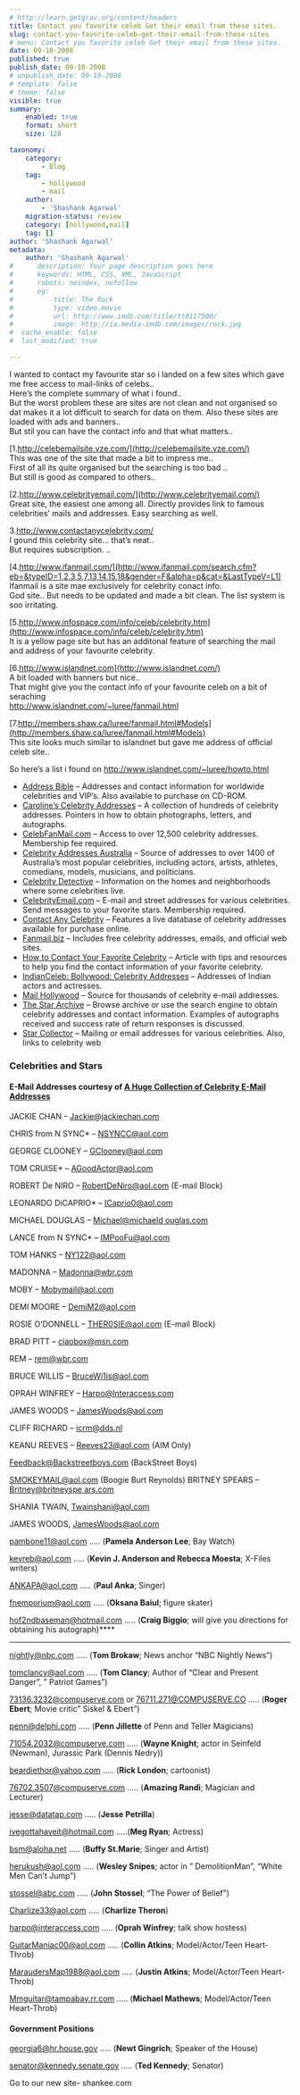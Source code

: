 ```yaml
---
# http://learn.getgrav.org/content/headers
title: Contact you favorite celeb Get their email from these sites.
slug: contact-you-favorite-celeb-get-their-email-from-these-sites
# menu: Contact you favorite celeb Get their email from these sites.
date: 09-10-2008
published: true
publish_date: 09-10-2008
# unpublish_date: 09-10-2008
# template: false
# theme: false
visible: true
summary:
    enabled: true
    format: short
    size: 128

taxonomy:
    category:
        - Blog
    tag:
        - hollywood
        - mail
    author:
        - 'Shashank Agarwal'
    migration-status: review
    category: [hollywood,mail]
    tag: []
author: 'Shashank Agarwal'
metadata:
    author: 'Shashank Agarwal'
#      description: Your page description goes here
#      keywords: HTML, CSS, XML, JavaScript
#      robots: noindex, nofollow
#      og:
#          title: The Rock
#          type: video.movie
#          url: http://www.imdb.com/title/tt0117500/
#          image: http://ia.media-imdb.com/images/rock.jpg
#  cache_enable: false
#  last_modified: true

---
```


I wanted to contact my favourite star so i landed on a few sites which gave me free access to mail-links of celebs..  
Here’s the complete summary of what i found..  
But the worst problem these are sites are not clean and not organised so dat makes it a lot difficult to search for data on them. Also these sites are loaded with ads and banners..  
But stil you can have the contact info and that what matters..

[1.http://celebemailsite.vze.com/](http://celebemailsite.vze.com/)  
This was one of the site that made a bit to impress me..  
First of all its quite organised but the searching is too bad ..  
But still is good as compared to others..  
  
[2.http://www.celebrityemail.com/](http://www.celebrityemail.com/)  
Great site, the easiest one among all. Directly provides link to famous celebrities’ mails and addresses. Easy searching as well.

3.<http://www.contactanycelebrity.com/>  
I gound this celebrity site… that’s neat..  
But requires subscription. ..[  
](http://www.contactanycelebrity.com/)

[4.http://www.ifanmail.com/](http://www.ifanmail.com/search.cfm?eb=&typeID=1,2,3,5,7,13,14,15,18&gender=F&alpha=p&cat=&LastTypeV=L1)  
Ifanmail is a site mae exclusively for celebrity conact info.  
God site.. But needs to be updated and made a bit clean. The list system is soo irritating.

[5.http://www.infospace.com/info/celeb/celebrity.htm](http://www.infospace.com/info/celeb/celebrity.htm)  
It is a yellow page site but has an additonal feature of searching the mail and address of your favourite celebrity.

[6.http://www.islandnet.com](http://www.islandnet.com/)  
A bit loaded with banners but nice..  
That might give you the contact info of your favourite celeb on a bit of seraching  
<http://www.islandnet.com/~luree/fanmail.html>

[7.http://members.shaw.ca/luree/fanmail.html#Models](http://members.shaw.ca/luree/fanmail.html#Models)  
This site looks much similar to islandnet but gave me address of official celeb site..

So here’s a list i found on <http://www.islandnet.com/~luree/howto.html>

- [Address Bible](http://www.addressbible.com/index.html) – Addresses and contact information for worldwide celebrities and VIP’s. Also available to purchase on CD-ROM.
- [Caroline’s Celebrity Addresses](http://www.webterrace.com/celebrity/index.htm) – A collection of hundreds of celebrity addresses. Pointers in how to obtain photographs, letters, and autographs.
- [CelebFanMail.com](http://www.celebfanmail.com/) – Access to over 12,500 celebrity addresses. Membership fee required.
- [Celebrity Addresses Australia](http://www.celebrity-addresses-australia.com/) – Source of addresses to over 1400 of Australia’s most popular celebrities, including actors, artists, athletes, comedians, models, musicians, and politicians.
- [Celebrity Detective](http://www.celebritydetective.com/) – Information on the homes and neighborhoods where some celebrities live.
- [CelebrityEmail.com](http://www.celebrityemail.com/) – E-mail and street addresses for various celebrities. Send messages to your favorite stars. Membership required.
- [Contact Any Celebrity](http://www.contactanycelebrity.com/) – Features a live database of celebrity addresses available for purchase online.
- [Fanmail.biz](http://www.fanmail.biz/) – Includes free celebrity addresses, emails, and official web sites.
- [How to Contact Your Favorite Celebrity](http://www.askmen.com/fashion/how_to_100/126_how_to.html) – Article with tips and resources to help you find the contact information of your favorite celebrity.
- [IndianCeleb: Bollywood: Celebrity Addresses](http://www.indianceleb.com/celebaddress.html) – Addresses of Indian actors and actresses.
- [Mail Hollywood](http://www.mailhollywood.com/) – Source for thousands of celebrity e-mail addresses.
- [The Star Archive](http://www.stararchive.com/) – Browse archive or use the search engine to obtain celebrity addresses and contact information. Examples of autographs received and success rate of return responses is discussed.
- [Star Collector](http://www.star-collector.net/) – Mailing or email addresses for various celebrities. Also, links to celebrity web

### <a name="Celebrities">Celebrities</a> and Stars

#### E-Mail Addresses courtesy of [A Huge Collection of Celebrity E-Mail Addresses](http://roia.biz/ts/r/600/a/104181/l/zg27k4)

JACKIE CHAN – [Jackie@jackiechan.com](mailto:Jackie@jackiechan.com)

CHRIS from N SYNC\* – [NSYNCC@aol.com](mailto:NSYNCC@aol.com)

GEORGE CLOONEY – [GClooney@aol.com](mailto:GClooney@aol.com)

TOM CRUISE\* – [AGoodActor@aol.com](mailto:AGoodActor@aol.com)

ROBERT De NIRO – [RobertDeNiro@aol.com](mailto:RobertDeNiro@aol.com) (E-mail Block)

LEONARDO DiCAPRIO\* – [ICaprio0@aol.com](mailto:ICaprio0@aol.com)

MICHAEL DOUGLAS – [Michael@michaeld ouglas.com](mailto:Michael@michaeldouglas.com)

LANCE from N SYNC\* – [IMPooFu@aol.com](mailto:IMPooFu@aol.com)

TOM HANKS – [NY122@aol.com](mailto:NY122@aol.com)

MADONNA – [Madonna@wbr.com](mailto:Madonna@wbr.com)

MOBY – [Mobymail@aol.com](mailto:Mobymail@aol.com)

DEMI MOORE – [DemiM2@aol.com](mailto:DemiM2@aol.com)

ROSIE O’DONNELL – [THER0SIE@aol.com](mailto:THER0SIE@aol.com) (E-mail Block)

BRAD PITT – [ciaobox@msn.com](mailto:ciaobox@msn.com)

REM – [rem@wbr.com](mailto:rem@wbr.com)

BRUCE WILLIS – [BruceWi1is@aol.com](mailto:BruceWi1is@aol.com)

OPRAH WINFREY – [Harpo@Interaccess.com](mailto:Harpo@Interaccess.com)

JAMES WOODS – [JamesWoods@aol.com](mailto:JamesWoods@aol.com)

CLIFF RICHARD – [icrm@dds.nl](mailto:icrm@dds.nl)

KEANU REEVES – [Reeves23@aol.com](http://www.blogger.com/Reeves23%20NOT%20on%20AOL) (AIM Only)

Feedback@Backstreetboys.com (BackStreet Boys)

SMOKEYMAIL@aol.com (Boogie Burt Reynolds) BRITNEY SPEARS – [Britney@britneyspe ars.com](mailto:Britney@britneyspears.com)

SHANIA TWAIN, [Twainshani@aol.com](mailto:Twainshani@aol.com)

JAMES WOODS, [JamesWoods@aol.com](mailto:JamesWoods@aol.com)

pambone11@aol.com ….. (**Pamela Anderson Lee**; Bay Watch)

kevreb@aol.com ….. (**Kevin J. Anderson and Rebecca Moesta**; X-Files writers)

ANKAPA@aol.com ….. (**Paul Anka**; Singer)

fnemporium@aol.com ….. (**Oksana Baiul**; figure skater)

hof2ndbaseman@hotmail.com ….. (**Craig Biggio**; will give you directions for obtaining his autograph)****

********

nightly@nbc.com ….. (**Tom Brokaw**; News anchor “NBC Nightly News”)

tomclancy@aol.com ….. (**Tom Clancy**; Author of “Clear and Present Danger”, ” Patriot Games”)

73136.3232@compuserve.com or 76711.271@COMPUSERVE.CO ….. (**Roger Ebert**; Movie critic” Siskel & Ebert”)

penn@delphi.com ….. (**Penn Jillette** of Penn and Teller Magicians)

71054.2032@compuserve.com ….. (**Wayne Knight**; actor in Seinfeld (Newman), Jurassic Park (Dennis Nedry))

beardiethor@yahoo.com ….. (**Rick London**; cartoonist)

76702.3507@compuserve.com ….. (**Amazing Randi**; Magician and Lecturer)

jesse@datatap.com ….. (**Jesse Petrilla**)

ivegottahaveit@hotmail.com …..(**Meg Ryan**; Actress)

bsm@aloha.net ….. (**Buffy St.Marie**; Singer and Artist)

herukush@aol.com ….. (**Wesley Snipes**; actor in ” DemolitionMan”, “White Men Can’t Jump”)

stossel@abc.com ….. (**John Stossel**; “The Power of Belief”)

Charlize33@aol.com ….. (**Charlize Theron**)

harpo@interaccess.com ….. (**Oprah Winfrey**; talk show hostess)

GuitarManiac00@aol.com ….. (**Collin Atkins**; Model/Actor/Teen Heart-Throb)

MaraudersMap1988@aol.com ….. (**Justin Atkins**; Model/Actor/Teen Heart-Throb)

Mmguitar@tampabay.rr.com ….. (**Michael Mathews**; Model/Actor/Teen Heart-Throb)

#### Government Positions

georgia6@hr.house.gov ….. (**Newt Gingrich**; Speaker of the House)

senator@kennedy.senate.gov ….. (**Ted Kennedy**; Senator)

Go to our new site- shankee.com
